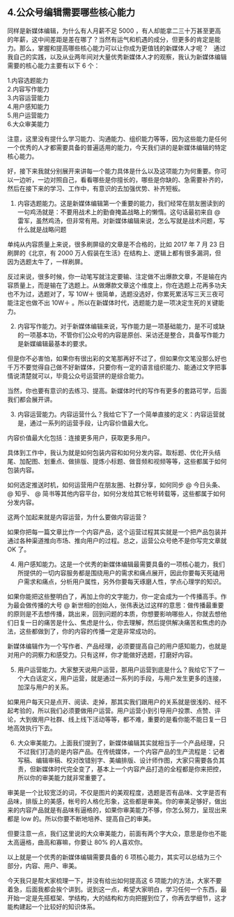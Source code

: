 ## 4.公众号编辑需要哪些核心能力
同样是新媒体编辑，为什么有人月薪不足 5000 ，有人却能拿二三十万甚至更高的年薪，这中间差距是差在哪了？当然有运气和机遇的成分，但更多的肯定是能力。那么，掌握和提高哪些核心能力可以让你成为更值钱的新媒体人才呢？
 
通过我自己的实践，以及从业两年间对大量优秀新媒体人才的观察，我认为新媒体编辑需要的核心能力主要有以下 6 个：


1.内容选题能力  
2.内容写作能力  
3.内容运营能力  
4.用户感知能力  
5.用户运营能力  
6.大众审美能力 


注意，这里没有提什么学习能力、沟通能力、组织能力等等，因为这些能力是任何一个优秀的人才都需要具备的普遍适用的能力，今天我们讲的是新媒体编辑的特定核心能力。


好，接下来我就分别展开来讲每一个能力具体是什么以及这项能力为何重要。你可以一边听，一边对照自己，看看哪些是你擅长的，哪些是你缺的、急需要补齐的，然后在接下来的学习、工作中，有意识的去加强优势、补齐短板。 


1. 内容选题能力。这是新媒体编辑第一个重要的能力，我们经常在朋友圈读到的一句鸡汤就是：不要用战术上的勤奋掩盖战略上的懒惰。这句话最初来自 @ 雷军，虽然鸡汤，但非常有用。对新媒体编辑来说，怎么写就是战术问题，写什么就是战略问题

单纯从内容质量上来说，很多刷屏级的文章是不合格的，比如 2017 年 7 月 23 日刷屏的《北京，有 2000 万人假装在生活》在结构上、逻辑上都有很多漏洞，但因为选题太牛了，一样刷屏。


反过来说，很多时候，你一动笔写就注定要输、注定做不出爆款文章，不是输在内容质量上，而是输在了选题上。从做爆款文章这个维度上，你在选题上花再多功夫也不为过，选题对了，写 10W＋ 很简单，选题没选好，你累死累活写三天三夜可能注定也做不出 10W＋ 。所以在新媒体时代，选题能力是一项决定生死的关键能力。


2. 内容写作能力。对于新媒体编辑来说，写作能力是一项基础能力，是不可或缺的一项基本功，不管你们公众号的内容是原创、采访还是整合，具备写作能力是新媒编辑最基本的要求。

但是你不必害怕，如果你有很出彩的文笔那再好不过了，但如果你文笔没那么好也千万不要觉得自己做不好新媒体，只要你有一定的语言组织能力、能通过文字把事情说清楚就可以，毕竟公众号运营拼的是综合能力。


当然，你也要有意识的去练习、提高。新媒体时代的写作有更多的套路可学，后面我们都会展开讲。


3. 内容运营能力。内容运营什么？我给它下了一个简单直接的定义：内容运营就是，通过一系列的运营手段，让内容价值最大化。

内容价值最大化包括：连接更多用户，获取更多用户。


具体到工作中，我认为就是如何包装内容和如何分发内容。取标题、优化开头结尾、加配图、划重点、做排版、提炼小标题、做音频和视频等等，这些都属于如何包装内容。


如何选定推送时机，如何运营用户在朋友圈、社群分享，如何同步 @ 今日头条、 @ 知乎、 @ 简书等其他内容平台，如何分发给其它帐号转载等，这些都属于如何分发内容。


这两个加起来就是内容运营，为什么要做内容运营？


如果你把每一篇文章比作一个内容产品，这个运营过程其实就是一个把产品包装并通过各种渠道推向市场、推向用户的过程。总之，运营公众号绝不是你写完文章就 OK 了。


4. 用户感知能力。这是一个优秀的新媒体编辑最需要具备的一项核心能力，我们所提供的一切内容服务都是围绕用户的需求和痛点展开，因此你要每天死磕用户需求和痛点，分析用户属性，另外你要每天琢磨人性，学点心理学的知识。

如果你能把这些整明白了，再加上你的文字能力，你一定会成为一个传播高手。作为最会做传播的大号 @ 新世相的创始人，张伟表达过这样的意思：做传播最重要的原则是不去想传播，跳出来，回到问题的本质，你想要影响哪些人，你就去想他们日复一日的痛苦是什么、焦虑是什么，你去理解，然后提供解决痛苦和焦虑的办法，这些都做到了，你的内容的传播一定是非常成功的。


新媒体编辑作为一个写作者、产品经理，必须要提高自己的用户感知能力，也就是对用户的洞察力和感受力。只有这样，你才能做好选题，打磨好内容。


5. 用户运营能力。大家整天说用户运营，那用户运营到底是什么？我给它下了一个大白话定义，用户运营，就是通过一系列的手段，与用户发生更多的连接，加深与用户的关系。

如果用户每天只是点开、阅读、走掉，那其实我们跟用户的关系就是很浅的、经不起考验的，所以我们必须要做用户运营。用户运营小到引导用户投票、点赞、评论，大到做用户社群、线上线下活动等等，都不难，重要的是看你能不能日复一日地高效执行下去。


6. 大众审美能力。上面我们提到了，新媒体编辑其实就相当于一个产品经理，只不过我们打造的是内容产品。在传统媒体，一个内容产品的生产流程是：记者写稿、编辑审稿、校对改错别字、美编排版、设计师作图，大家只需要各负其责，但新媒体时代完全变了，基本上一个内容产品打造的全程都是你来把控，所以你的审美能力就非常重要了。

审美是一个比较宽泛的词，不仅是图片的美观程度，选题是否有品味、文字是否有品味，排版上的美感，帐号的人格化形象，这些都是审美。你的审美足够好，做出来的内容产品就是有品味有逼格的，如果你审美能力不够，你怎么努力，呈现出来都是 low 的。所以你要不断地培养、提高自己的审美。


但要注意一点，我们这里说的大众审美能力，前面有两个字大众，意思是你也不能太高逼格，曲高和寡嘛，你要让 80% 的人喜欢你。


以上就是一个优秀的新媒体编辑需要具备的 6 项核心能力，其实可以总结为三个部分，内容、用户、审美。


今天我只是帮大家梳理一下，并没有给出如何提高这 6 项能力的方法，大家不要着急，后面我都会挨个讲到。说到这一点，希望大家明白，学习任何一个东西，最开始一定是先搭框架、学结构，大的结构和方向把握到位了，你再去学细节，这才能构建起一个比较好的知识体系。

